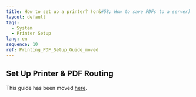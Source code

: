 ```yaml
---
title: How to set up a printer? (or&#58; How to save PDFs to a server)
layout: default
tags:
  - System
  - Printer Setup
lang: en
sequence: 10
ref: Printing_PDF_Setup_Guide_moved
---
```


## Set Up Printer & PDF Routing
This guide has been moved [here](../webui_collection/EN/Printing_PDF_Setup_Guide).
